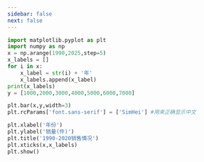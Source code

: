 ```yaml
---
sidebar: false
next: false
---
```

<BlogInfo/>






```python
import matplotlib.pyplot as plt
import numpy as np
x = np.arange(1990,2025,step=5)
x_labels = []
for i in x:
    x_label = str(i) + '年'
    x_labels.append(x_label)
print(x_labels)
y = [1000,2000,3000,4000,5000,6000,7000]

plt.bar(x,y,width=3)
plt.rcParams['font.sans-serif'] = ['SimHei'] #用来正确显示中文

plt.xlabel('年份')
plt.ylabel('销量(件)')
plt.title('1990-2020销售情况')
plt.xticks(x,x_labels)
plt.show()
```






<ActionBox />
        
<style>#top-box {margin-top:0.5rem!important;}</style>